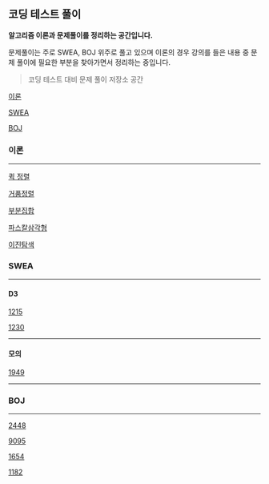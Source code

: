 ## 코딩 테스트 풀이

**알고리즘 이론과 문제풀이를 정리하는 공간입니다.**

문제풀이는 주로 SWEA, BOJ 위주로 풀고 있으며 이론의 경우 강의를 들은 내용 중 문제 풀이에 필요한 부분을 찾아가면서 정리하는 중입니다.

> 코딩 테스트 대비 문제 풀이 저장소 공간

[이론](#이론)

[SWEA](#swea)

[BOJ](#boj)

### 이론

---

[퀵 정렬](./Algo_Theory/Quick_Sort.md)

[거품정렬](./Algo_Theory/Bubble_Sort.md)

[부분집합](./Algo_Theory/부분집합.md)

[파스칼삼각형](./Algo_Theory/파스칼삼각형.md)

[이진탐색](./Algo_Theory/Binary_Search.md)

### SWEA

---

#### D3

[1215](./SWEA/d3_1215)

[1230](./SWEA/d3_1230)

---

#### 모의

[1949](./SWEA/모의_1949)

---



### BOJ

---

[2448](./BOJ/BOJ_2448)

[9095](./BOJ/BOJ_9095)

[1654](./BOJ/BOJ_1654)

[1182](./BOJ/BOJ_1182)

